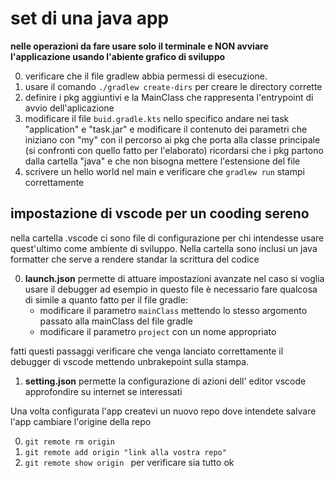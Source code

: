 # set di una java app
**nelle operazioni da fare usare solo il terminale e NON avviare l'applicazione usando l'abiente grafico di sviluppo**

0. verificare che il file gradlew abbia permessi di esecuzione.
1. usare il comando `./gradlew create-dirs` per creare le directory corrette
2. definire i pkg aggiuntivi e la MainClass che rappresenta l'entrypoint di avvio dell'aplicazione
3. modificare il file `buid.gradle.kts` nello specifico andare nei task "application" e "task.jar" e modificare il contenuto dei parametri che iniziano con "my" con il percorso ai pkg che porta alla classe principale (si confronti con quello fatto per l'elaborato) ricordarsi che i pkg partono dalla cartella "java" e che non bisogna mettere l'estensione del file
4. scrivere un hello world nel main e verificare che `gradlew run` stampi correttamente

## impostazione di vscode per un cooding sereno
nella cartella .vscode ci sono file di configurazione per chi intendesse 
usare quest'ultimo come ambiente di sviluppo.
Nella cartella sono inclusi un java formatter che serve a rendere standar la scrittura del codice

0. **launch.json** permette di attuare impostazioni avanzate nel caso si voglia usare il debugger ad esempio
in questo file è necessario fare qualcosa di simile a quanto fatto per il file gradle:
    - modificare il parametro `mainClass` mettendo lo stesso argomento passato alla mainClass del file gradle
    - modificare il parametro `project` con un nome appropriato

fatti questi passaggi verificare che venga lanciato correttamente il debugger di vscode mettendo unbrakepoint sulla stampa.

1. **setting.json** permette la configurazione di azioni dell' editor vscode approfondire su internet se interessati


Una volta configurata l'app createvi un nuovo repo dove intendete salvare l'app cambiare l'origine della repo 

0. `git remote rm origin`
1. `git remote add origin "link alla vostra repo"`
2. `git remote show origin ` per verificare sia tutto ok

